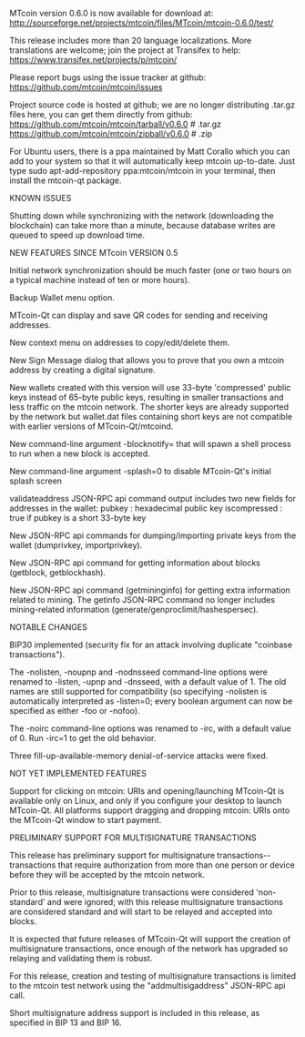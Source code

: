 MTcoin version 0.6.0 is now available for download at:
http://sourceforge.net/projects/mtcoin/files/MTcoin/mtcoin-0.6.0/test/

This release includes more than 20 language localizations.
More translations are welcome; join the
project at Transifex to help:
https://www.transifex.net/projects/p/mtcoin/

Please report bugs using the issue tracker at github:
https://github.com/mtcoin/mtcoin/issues

Project source code is hosted at github; we are no longer
distributing .tar.gz files here, you can get them
directly from github:
https://github.com/mtcoin/mtcoin/tarball/v0.6.0  # .tar.gz
https://github.com/mtcoin/mtcoin/zipball/v0.6.0  # .zip

For Ubuntu users, there is a ppa maintained by Matt Corallo which
you can add to your system so that it will automatically keep
mtcoin up-to-date.  Just type
sudo apt-add-repository ppa:mtcoin/mtcoin
in your terminal, then install the mtcoin-qt package.


KNOWN ISSUES

Shutting down while synchronizing with the network
(downloading the blockchain) can take more than a minute,
because database writes are queued to speed up download
time.


NEW FEATURES SINCE MTcoin VERSION 0.5

Initial network synchronization should be much faster
(one or two hours on a typical machine instead of ten or more
hours).

Backup Wallet menu option.

MTcoin-Qt can display and save QR codes for sending
and receiving addresses.

New context menu on addresses to copy/edit/delete them.

New Sign Message dialog that allows you to prove that you
own a mtcoin address by creating a digital
signature.

New wallets created with this version will
use 33-byte 'compressed' public keys instead of
65-byte public keys, resulting in smaller
transactions and less traffic on the mtcoin
network. The shorter keys are already supported
by the network but wallet.dat files containing
short keys are not compatible with earlier
versions of MTcoin-Qt/mtcoind.

New command-line argument -blocknotify=<command>
that will spawn a shell process to run <command> 
when a new block is accepted.

New command-line argument -splash=0 to disable
MTcoin-Qt's initial splash screen

validateaddress JSON-RPC api command output includes
two new fields for addresses in the wallet:
pubkey : hexadecimal public key
iscompressed : true if pubkey is a short 33-byte key

New JSON-RPC api commands for dumping/importing
private keys from the wallet (dumprivkey, importprivkey).

New JSON-RPC api command for getting information about
blocks (getblock, getblockhash).

New JSON-RPC api command (getmininginfo) for getting
extra information related to mining. The getinfo
JSON-RPC command no longer includes mining-related
information (generate/genproclimit/hashespersec).



NOTABLE CHANGES

BIP30 implemented (security fix for an attack involving
duplicate "coinbase transactions").

The -nolisten, -noupnp and -nodnsseed command-line
options were renamed to -listen, -upnp and -dnsseed,
with a default value of 1. The old names are still
supported for compatibility (so specifying -nolisten
is automatically interpreted as -listen=0; every
boolean argument can now be specified as either
-foo or -nofoo).

The -noirc command-line options was renamed to
-irc, with a default value of 0. Run -irc=1 to
get the old behavior.

Three fill-up-available-memory denial-of-service
attacks were fixed.


NOT YET IMPLEMENTED FEATURES

Support for clicking on mtcoin: URIs and
opening/launching MTcoin-Qt is available only on Linux,
and only if you configure your desktop to launch
MTcoin-Qt. All platforms support dragging and dropping
mtcoin: URIs onto the MTcoin-Qt window to start
payment.


PRELIMINARY SUPPORT FOR MULTISIGNATURE TRANSACTIONS

This release has preliminary support for multisignature
transactions-- transactions that require authorization
from more than one person or device before they
will be accepted by the mtcoin network.

Prior to this release, multisignature transactions
were considered 'non-standard' and were ignored;
with this release multisignature transactions are
considered standard and will start to be relayed
and accepted into blocks.

It is expected that future releases of MTcoin-Qt
will support the creation of multisignature transactions,
once enough of the network has upgraded so relaying
and validating them is robust.

For this release, creation and testing of multisignature
transactions is limited to the mtcoin test network using
the "addmultisigaddress" JSON-RPC api call.

Short multisignature address support is included in this
release, as specified in BIP 13 and BIP 16.
